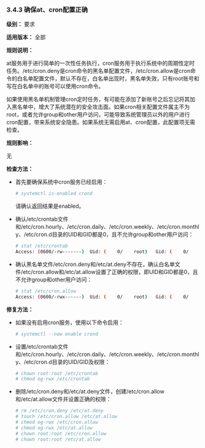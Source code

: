 ### 3.4.3 确保at、cron配置正确

**级别：** 要求

**适用版本：** 全部

**规则说明：** 

at服务用于进行简单的一次性任务执行，cron服务用于执行系统中的周期性定时任务。/etc/cron.deny是cron命令的黑名单配置文件，/etc/cron.allow是cron命令的白名单配置文件，默认不存在，白名单出现时，黑名单失效，只有root账号和写在白名单中的账号可以使用cron命令。

如果使用黑名单机制管理cron定时任务，有可能在添加了新账号之后忘记将其加入黑名单中，增大了系统潜在的安全攻击面。如果cron相关配置文件属主不为root，或者允许group和other用户访问，可能导致系统管理员以外的用户进行cron配置，带来系统安全隐患。如果系统无需启用at、cron配置，此配置项无需检查。

**规则影响：**

无

**检查方法：**

* 首先要确保系统中cron服务已经启用：

  ```bash
  # systemctl is-enabled crond
  ```

  请确认返回结果是enabled。

* 确认/etc/crontab文件和/etc/cron.hourly、/etc/cron.daily、/etc/cron.weekly、/etc/cron.monthly、/etc/cron.d目录的UID和GID都是0，且不允许group和other用户访问：  

  ```bash
  # stat /etc/crontab
  Access: (0600/-rw-------)  Uid: (    0/    root)   Gid: (    0/    root)
  ```

* 确认黑名单文件/etc/cron.deny和/etc/at.deny不存在，确认白名单文件/etc/cron.allow和/etc/at.allow设置了正确的权限，即UID和GID都是0，且不允许group和other用户访问：

  ```bash
  # stat /etc/cron.allow
  Access: (0600/-rwx------)  Uid: (    0/    root)   Gid: (    0/    root)
  ```

**修复方法：**

* 如果没有启用cron服务，使用以下命令启用：

  ```bash
  # systemctl --now enable crond
  ```

* 设置/etc/crontab文件和/etc/cron.hourly、/etc/cron.daily、/etc/cron.weekly、/etc/cron.monthly、/etc/cron.d目录的UID/GID及权限：

  ```bash
  # chown root:root /etc/crontab
  # chmod og-rwx /etc/crontab
  ```

* 删除/etc/cron.deny和/etc/at.deny文件，创建/etc/cron.allow和/etc/at.allow文件并设置正确的权限：

  ```bash
  # rm /etc/cron.deny /etc/at.deny
  # touch /etc/cron.allow /etc/at.allow
  # chmod og-rwx /etc/cron.allow
  # chmod og-rwx /etc/at.allow
  # chown root:root /etc/cron.allow
  # chown root:root /etc/at.allow
  ```
